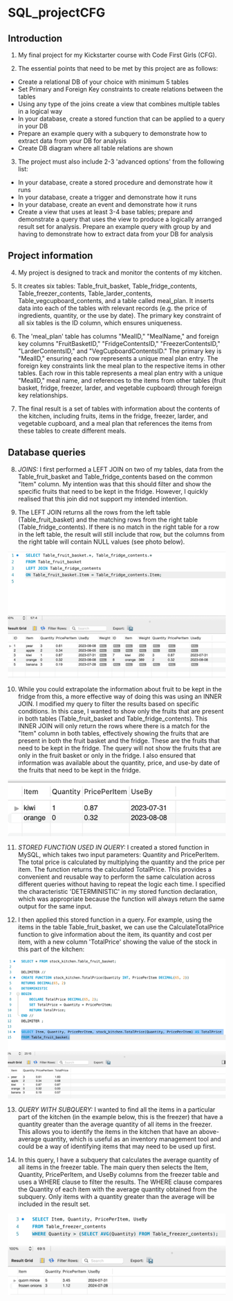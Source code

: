 # SQL_projectCFG

## Introduction
1. My final project for my Kickstarter course with Code First Girls (CFG).

2. The essential points that need to be met by this project are as follows:

* Create a relational DB of your choice with minimum 5 tables
* Set Primary and Foreign Key constraints to create relations between the tables
* Using any type of the joins create a view that combines multiple tables in a logical way
* In your database, create a stored function that can be applied to a query in your DB
* Prepare an example query with a subquery to demonstrate how to extract data from your DB for analysis
* Create DB diagram where all table relations are shown

3. The project must also include 2-3 'advanced options' from the following list:
* In your database, create a stored procedure and demonstrate how it runs
* In your database, create a trigger and demonstrate how it runs
* In your database, create an event and demonstrate how it runs
* Create a view that uses at least 3-4 base tables; prepare and demonstrate a query that uses the view to
produce a logically arranged result set for analysis.
Prepare an example query with group by and having to demonstrate how to extract data from your DB for analysis

## Project information
4. My project is designed to track and monitor the contents of my kitchen.

5. It creates six tables: Table_fruit_basket, Table_fridge_contents, Table_freezer_contents, Table_larder_contents, Table_vegcupboard_contents, and a table called meal_plan. It inserts data into each of the tables with relevant records (e.g. the price of ingredients, quantity, or the use by date). The primary key constraint of all six tables is the ID column, which ensures uniqueness.
   
6. The 'meal_plan' table has columns "MealID," "MealName," and foreign key columns "FruitBasketID," "FridgeContentsID," "FreezerContentsID," "LarderContentsID," and "VegCupboardContentsID." The primary key is "MealID," ensuring each row represents a unique meal plan entry. The foreign key constraints link the meal plan to the respective items in other tables. Each row in this table represents a meal plan entry with a unique "MealID," meal name, and references to the items from other tables (fruit basket, fridge, freezer, larder, and vegetable cupboard) through foreign key relationships.
   
7. The final result is a set of tables with information about the contents of the kitchen, including fruits, items in the fridge, freezer, larder, and vegetable cupboard, and a meal plan that references the items from these tables to create different meals.

## Database queries
8. *JOINS:* I first performed a LEFT JOIN on two of my tables, data from the Table_fruit_basket and Table_fridge_contents based on the common "Item" column. My intention was that this should filter and show the specific fruits that need to be kept in the fridge. However, I quickly realised that this join did not support my intended intention.
  
9. The LEFT JOIN returns all the rows from the left table (Table_fruit_basket) and the matching rows from the right table (Table_fridge_contents). If there is no match in the right table for a row in the left table, the result will still include that row, but the columns from the right table will contain NULL values (see photo below).

![Screenshot of LEFT JOIN query](https://github.com/RosalindHook/SQL_projectCFG/blob/main/Screenshot%202023-07-31%20at%2018.12.28.png)

10. While you could extrapolate the information about fruit to be kept in the fridge from this, a more effective way of doing this was using an INNER JOIN. I modified my query to filter the results based on specific conditions. In this case, I wanted to show only the fruits that are present in both tables (Table_fruit_basket and Table_fridge_contents). This INNER JOIN will only return the rows where there is a match for the "Item" column in both tables, effectively showing the fruits that are present in both the fruit basket and the fridge. These are the fruits that need to be kept in the fridge. The query will not show the fruits that are only in the fruit basket or only in the fridge. I also ensured that information was available about the quantity, price, and use-by date of the fruits that need to be kept in the fridge.

![Screenshot of INNER JOIN query](https://github.com/RosalindHook/SQL_projectCFG/blob/main/Screenshot%202023-07-31%20at%2018.16.13.png)

11. *STORED FUNCTION USED IN QUERY:* I created a stored function in MySQL, which takes two input parameters: Quantity and PricePerItem. The total price is calculated by multiplying the quantity and the price per item. The function returns the calculated TotalPrice. This provides a convenient and reusable way to perform the same calculation across different queries without having to repeat the logic each time. I specified the characteristic 'DETERMINISTIC' in my stored function declaration, which was appropriate because the function will always return the same output for the same input.

12. I then applied this stored function in a query. For example, using the items in the table Table_fruit_basket, we can use the CalculateTotalPrice function to give information about the item, its quantity and cost per item, with a new column 'TotalPrice' showing the value of the stock in this part of the kitchen:

![Screenshot of STORED FUNCTION AND QUERY](https://github.com/RosalindHook/SQL_projectCFG/blob/main/Screenshot%202023-07-31%20at%2019.39.01.png) 

13. *QUERY WITH SUBQUERY:* I wanted to find all the items in a particular part of the kitchen (in the example below, this is the freezer) that have a quantity greater than the average quantity of all items in the freezer. This allows you to identify the items in the kitchen that have an above-average quantity, which is useful as an inventory management tool and could be a way of identifying items that may need to be used up first.

14. In this query, I have a subquery that calculates the average quantity of all items in the freezer table. The main query then selects the Item, Quantity, PricePerItem, and UseBy columns from the freezer table and uses a WHERE clause to filter the results. The WHERE clause compares the Quantity of each item with the average quantity obtained from the subquery. Only items with a quantity greater than the average will be included in the result set.

![Screenshot of QUERY WITH SUBQUERY](https://github.com/RosalindHook/SQL_projectCFG/blob/main/Screenshot%202023-07-31%20at%2020.04.01.png)
